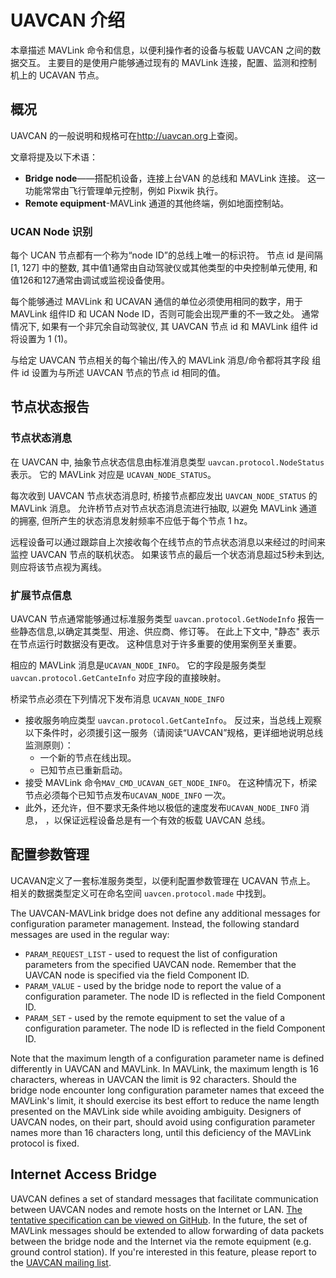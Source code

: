 # UAVCAN 介绍

本章描述 MAVLink 命令和信息，以便利操作者的设备与板载 UAVCAN 之间的数据交互。 主要目的是使用户能够通过现有的 MAVLink 连接，配置、监测和控制机上的 UCAVAN 节点。

## 概况

UAVCAN 的一般说明和规格可在<http://uavcan.org>上查阅。

文章将提及以下术语：

* **Bridge node**——搭配机设备，连接上台VAN 的总线和 MAVLink 连接。 这一功能常常由飞行管理单元控制，例如 Pixwik 执行。
* **Remote equipment**-MAVLink 通道的其他终端，例如地面控制站。

### UCAN Node 识别

每个 UCAN 节点都有一个称为“node ID”的总线上唯一的标识符。 节点 id 是间隔 [1, 127] 中的整数, 其中值1通常由自动驾驶仪或其他类型的中央控制单元使用, 和值126和127通常由调试或监视设备使用。

每个能够通过 MAVLink 和 UCAVAN 通信的单位必须使用相同的数字，用于 MAVLink 组件ID 和 UCAN Node ID，否则可能会出现严重的不一致之处。 通常情况下, 如果有一个非冗余自动驾驶仪, 其 UAVCAN 节点 id 和 MAVLink 组件 id 将设置为 1 (1)。

与给定 UAVCAN 节点相关的每个输出/传入的 MAVLink 消息/命令都将其字段 组件 id 设置为与所述 UAVCAN 节点的节点 id 相同的值。

## 节点状态报告

### 节点状态消息

在 UAVCAN 中, 抽象节点状态信息由标准消息类型 `uavcan.protocol.NodeStatus` 表示。 它的 MAVLink 对应是 `UCAVAN_NODE_STATUS`。

每次收到 UAVCAN 节点状态消息时, 桥接节点都应发出 `UAVCAN_NODE_STATUS` 的 MAVLink 消息。 允许桥节点对节点状态消息流进行抽取, 以避免 MAVLink 通道的拥塞, 但所产生的状态消息发射频率不应低于每个节点 1 hz。

远程设备可以通过跟踪自上次接收每个在线节点的节点状态消息以来经过的时间来监控 UAVCAN 节点的联机状态。 如果该节点的最后一个状态消息超过5秒未到达, 则应将该节点视为离线。

### 扩展节点信息

UAVCAN 节点通常能够通过标准服务类型 `uavcan.protocol.GetNodeInfo` 报告一些静态信息,以确定其类型、用途、供应商、修订等。 在此上下文中, "静态" 表示在节点运行时数据没有更改。 这种信息对于许多重要的使用案例至关重要。

相应的 MAVLink 消息是`UCAVAN_NODE_INFO`。 它的字段是服务类型 `uavcan.protocol.GetCanteInfo` 对应字段的直接映射。

桥梁节点必须在下列情况下发布消息 `UCAVAN_NODE_INFO`

* 接收服务响应类型 `uavcan.protocol.GetCanteInfo`。 反过来，当总线上观察以下条件时，必须援引这一服务（请阅读“UAVCAN”规格，更详细地说明总线监测原则）： 
    * 一个新的节点在线出现。
    * 已知节点已重新启动。
* 接受 MAVLink 命令`MAV_CMD_UCAVAN_GET_NODE_INFO`。 在这种情况下，桥梁节点必须每个已知节点发布`UCAVAN_NODE_INFO` 一次。
* 此外，还允许，但不要求无条件地以极低的速度发布`UCAVAN_NODE_INFO` 消息， ，以保证远程设备总是有一个有效的板载 UAVCAN 总线。

## 配置参数管理

UCAVAN定义了一套标准服务类型，以便利配置参数管理在 UCAVAN 节点上。 相关的数据类型定义可在命名空间 `uavcen.protocol.made` 中找到。

The UAVCAN-MAVLink bridge does not define any additional messages for configuration parameter management. Instead, the following standard messages are used in the regular way:

* `PARAM_REQUEST_LIST` - used to request the list of configuration parameters from the specified UAVCAN node. Remember that the UAVCAN node is specified via the field Component ID.
* `PARAM_VALUE` - used by the bridge node to report the value of a configuration parameter. The node ID is reflected in the field Component ID.
* `PARAM_SET` - used by the remote equipment to set the value of a configuration parameter. The node ID is reflected in the field Component ID.

Note that the maximum length of a configuration parameter name is defined differently in UAVCAN and MAVLink. In MAVLink, the maximum length is 16 characters, whereas in UAVCAN the limit is 92 characters. Should the bridge node encounter long configuration parameter names that exceed the MAVLink's limit, it should exercise its best effort to reduce the name length presented on the MAVLink side while avoiding ambiguity. Designers of UAVCAN nodes, on their part, should avoid using configuration parameter names more than 16 characters long, until this deficiency of the MAVLink protocol is fixed.

## Internet Access Bridge

UAVCAN defines a set of standard messages that facilitate communication between UAVCAN nodes and remote hosts on the Internet or LAN. [The tentative specification can be viewed on GitHub](https://github.com/UAVCAN/dsdl/pull/25). In the future, the set of MAVLink messages should be extended to allow forwarding of data packets between the bridge node and the Internet via the remote equipment (e.g. ground control station). If you're interested in this feature, please report to the [UAVCAN mailing list](https://groups.google.com/forum/#!forum/uavcan).